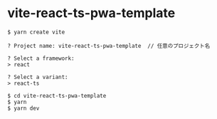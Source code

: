 # vite-react-ts-pwa-template 

```
$ yarn create vite 

? Project name: vite-react-ts-pwa-template  // 任意のプロジェクト名

? Select a framework:
> react

? Select a variant:
> react-ts

```

```
$ cd vite-react-ts-pwa-template
$ yarn
$ yarn dev

```


